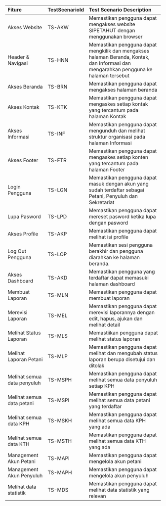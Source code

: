 | Fiture                      | TestScenarioId | Test Scenario Description                                                                                                             |
| :-------------------------- | :------------- | :------------------------------------------------------------------------------------------------------------------------------------ |
| Akses Website               | TS-AKW         | Memastikan pengguna dapat mengakses website SIPETAHUT dengan menggunakan browser                                                      |
| Header & Navigasi           | TS-HNN         | Memastikan pengguna dapat mengkilik dan mengakses halaman Beranda, Kontak, dan Informasi dan mengarahkan pengguna ke halaman tersebut |
| Akses Beranda               | TS-BRN         | Memastikan pengguna dapat mengakses halaman beranda                                                                                   |
| Akses Kontak                | TS-KTK         | Memastikan pengguna dapat mengaskes setiap kontak yang tercantum pada halaman Kontak                                                  |
| Akses Informasi             | TS-INF         | Memastikan pengguna dapat mengunduh dan melihat struktur organisasi pada halaman Informasi                                            |
| Akses Footer                | TS-FTR         | Memastikan pengguna dapat mengaskes setiap konten yang tercantum pada halaman Footer                                                  |
| Login Pengguna              | TS-LGN         | Memastikan pengguna dapat masuk dengan akun yang sudah terdaftar sebagai Petani, Penyuluh dan Sekretariat                             |
| Lupa Pasword                | TS-LPD         | Memastikan pengguna dapat mereset pasword ketika lupa dengan pasword                                                                  |
| Akses Profile               | TS-AKP         | Memastikan pengguna dapat melihat isi profile                                                                                         |
| Log Out Pengguna            | TS-LOP         | Memastikan sesi pengguna berakhir dan pengguna diarahkan ke halaman beranda.                                                          |
| Akses Dashboard             | TS-AKD         | Memastikan pengguna yang terdaftar dapat memasuki halaman dashboard                                                                   |
| Membuat Laporan             | TS-MLN         | Memastikan pengguna dapat membuat laporan                                                                                             |
| Merevisi Laporan            | TS-MEL         | Memastikan pengguna dapat merevisi laporannya dengan edit, hapus, ajukan dan melihat detail                                           |
| Melihat Status Laporan      | TS-MLS         | Memastiikan pengguna dapat melihat status laporan                                                                                     |
| Melihat Laporan Petani      | TS-MLP         | Memastikan pengguna dapat melihat dan mengubah status laporan berupa disetujui dan ditolak                                            |
| Melihat semua data penyuluh | TS-MSPH        | Memastikan pengguna dapat melihat semua data penyuluh setiap KPH                                                                      |
| Melihat semua data petani   | TS-MSPI        | Memastikan pengguna dapat melihat semua data petani yang terdaftar                                                                    |
| Melihat semua data KPH      | TS-MSKH        | Memastikan pengguna dapat melihat semua data KPH yang ada                                                                             |
| Melihat semua data KTH      | TS-MSTH        | Memastikan pengguna dapat melihat semua data KTH yang ada                                                                             |
| Management Akun Petani      | TS-MAPI        | Memastikan pengguna dapat mengelola akun petani                                                                                       |
| Management Akun Penyuluh    | TS-MAPH        | Memastikan pengguna dapat mengelola akun penyuluh                                                                                     |
| Melihat data statistik      | TS-MDS         | Memastikan pengguna dapat melihat data statistik yang relevan                                                                         |
